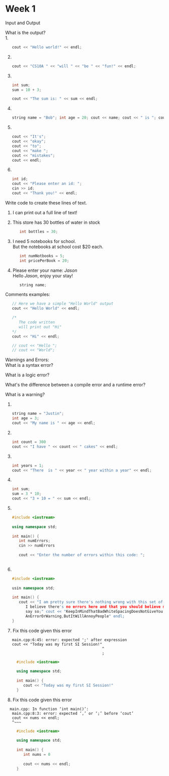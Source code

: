 # Week 1 #

Input and Output  

What is the output?  
1.
  ```c++
     cout << "Hello world!" << endl;
  ```
  
  
  
2.
  ```c++
     cout << "CS10A " << "will " << "be " << "fun!" << endl;
  ```
  
  
  
3.
  ```c++
     int sum;
     sum = 10 + 3;
  
     cout << "The sum is: " << sum << endl;
  ```
  
  
  
4.
  ```c++
     string name = "Bob"; int age = 20; cout << name; cout << " is "; cout << age; cout << " years old"; cout << endl;
  ```
  
  
  
5.
  ```c++
     cout << "It's";
     cout << "okay";
     cout << "to";
     cout << "make ";
     cout << "mistakes";
     cout << endl;
  ```
  


6.
  ```c++
     int id;
     cout << "Please enter an id: ";
     cin >> id;
     cout << "Thank you!" << endl;
  ```





Write code to create these lines of text.  
1. I can print out a full line of text!



2. This store has 30 bottles of water in stock
   ```c++
      int bottles = 30;
   ```
   
   
   
3. I need 5 notebooks for school.  
   But the notebooks at school cost $20 each.
   ```c++
      int numNotbooks = 5;
      int pricePerBook = 20;
   ```
   
   
   
4. Please enter your name: *Jason*  
   Hello *Jason*, enjoy your stay!
   ```c++
      string name;
   ```
   
   
   
Comments examples:
   ```c++
      // Here we have a simple "Hello World" output
      cout << "Hello World" << endl;
   ```
   ```c++
      /*
         The code written
         will print out "Hi"
      */
      cout << "Hi" << endl;
   ```
   ```c++
      // cout << "Hello ";
      // cout << "World";
   ```
   
   
   
Warnings and Errors:  
   What is a syntax error?
   
   What is a logic error?
   
   What's the difference between a compile error and a runtime error?
   
   What is a warning?
   
   
   
   
1.
  ```c++
     string name = "Justin";
     int age = 3;
     cout << "My name is " << age << endl;
  ```



2.
  ```c++
     int count = 300
     cout << "I have " << count << " cakes" << endl;
  ```



3.
  ```c++
     int years = 1;
     cout << "There  is " << year << " year within a year" << endl;
  ```
  
  
  
4.
  ```c++
     int sum;
     sum = 3 * 10;
     cout << "3 + 10 = " << sum << endl;
  ```



5.
  ```c++
     #include <iostream>
     
     using namespace std;
     
     int main() {
        int numErrors;
        cin >> numErrors
        
        cout << "Enter the number of errors within this code: ";
     
  ```
  
  
  
6.
  ```c++
     #include <iostream>
     
     usin namespace std;
     
     int main() {
        cout << "I am pretty sure there's nothing wrong with this set of code. 
           I believe there's no errors here and that you should believe me when I 
           say so;" cout << "KeepInMindThatBadWhiteSpacingDoesNotGiveYou
           AnErrorOrWarning,ButItWillAnnoyPeople" endl;
     }
  ```


7. Fix this code given this error
 ```
    main.cpp:6:45: error: expected ';' after expression
    cout << "Today was my first SI Session!"
                                            ^
                                            ;
 ```


 ```c++
      #include <iostream>
      
      using namespace std;
      
      int main() {
         cout << "Today was my first SI Session!"
      }
 ```

   


8. Fix this code given this error
 ```
   main.cpp: In function ‘int main()’:
    main.cpp:8:3: error: expected ‘,’ or ‘;’ before ‘cout’
    cout << nums << endl;
    ^~~~
 ```
   
   
 ```c++
      #include <iostream>
      
      using namespace std;
      
      int main() {
         int nums = 0
         
         cout << nums << endl;
      }
 ```
